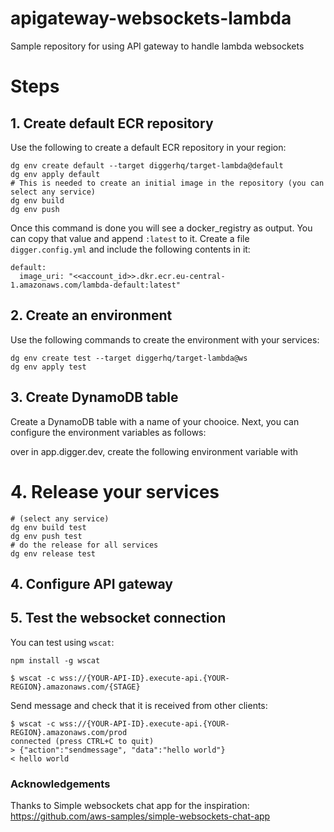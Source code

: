 # apigateway-websockets-lambda
Sample repository for using API gateway to handle lambda websockets

# Steps

## 1. Create default ECR repository

Use the following to create a default ECR repository in your region:

```
dg env create default --target diggerhq/target-lambda@default
dg env apply default
# This is needed to create an initial image in the repository (you can select any service)
dg env build
dg env push
```
Once this command is done you will see a docker_registry as output. You can copy that value and append `:latest` to it. Create a file `digger.config.yml` and include the following contents in it:

```
default:
  image_uri: "<<account_id>>.dkr.ecr.eu-central-1.amazonaws.com/lambda-default:latest"
```

## 2. Create an environment

Use the following commands to create the environment with your services:

```
dg env create test --target diggerhq/target-lambda@ws
dg env apply test
```

## 3. Create DynamoDB table

Create a DynamoDB table with a name of your chooice. Next, you can configure the environment variables as follows:

over in app.digger.dev, create the following environment variable with 

# 4. Release your services

```
# (select any service)
dg env build test
dg env push test
# do the release for all services
dg env release test
```

## 4. Configure API gateway

## 5. Test the websocket connection

You can test using `wscat`:

```
npm install -g wscat
```

```
$ wscat -c wss://{YOUR-API-ID}.execute-api.{YOUR-REGION}.amazonaws.com/{STAGE}
```

Send message and check that it is received from other clients:

```
$ wscat -c wss://{YOUR-API-ID}.execute-api.{YOUR-REGION}.amazonaws.com/prod
connected (press CTRL+C to quit)
> {"action":"sendmessage", "data":"hello world"}
< hello world
```

### Acknowledgements

Thanks to Simple websockets chat app for the inspiration: https://github.com/aws-samples/simple-websockets-chat-app
